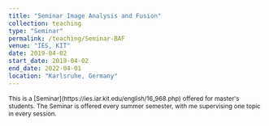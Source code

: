 ```yaml
---
title: "Seminar Image Analysis and Fusion"
collection: teaching
type: "Seminar"
permalink: /teaching/Seminar-BAF
venue: "IES, KIT"
date: 2019-04-02
start_date: 2019-04-02
end_date: 2022-04-01
location: "Karlsruhe, Germany"
---
```


<span style="font-size: 0.85em;">
This is a [Seminar](https://ies.iar.kit.edu/english/16_968.php) offered for master's students. The Seminar is offered every summer semester, with me supervising one topic in every session.
</span>